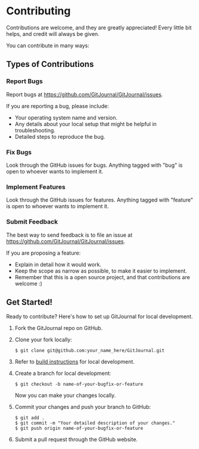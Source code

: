 # Contributing

Contributions are welcome, and they are greatly appreciated\! Every
little bit helps, and credit will always be given.

You can contribute in many ways:

## Types of Contributions

### Report Bugs

Report bugs at <https://github.com/GitJournal/GitJournal/issues>.

If you are reporting a bug, please include:

  - Your operating system name and version.
  - Any details about your local setup that might be helpful in
    troubleshooting.
  - Detailed steps to reproduce the bug.

### Fix Bugs

Look through the GitHub issues for bugs. Anything tagged with "bug" is
open to whoever wants to implement it.

### Implement Features

Look through the GitHub issues for features. Anything tagged with
"feature" is open to whoever wants to implement it.

### Submit Feedback

The best way to send feedback is to file an issue at
<https://github.com/GitJournal/GitJournal/issues>.

If you are proposing a feature:

  - Explain in detail how it would work.
  - Keep the scope as narrow as possible, to make it easier to
    implement.
  - Remember that this is a open source project, and that
    contributions are welcome :)

## Get Started!

Ready to contribute? Here's how to set up GitJournal for local development.

1.  Fork the GitJournal repo on GitHub.

2.  Clone your fork locally:
    
        $ git clone git@github.com:your_name_here/GitJournal.git

3.  Refer to [build instructions](BUILD.md) for local development.

4.  Create a branch for local development:
    
        $ git checkout -b name-of-your-bugfix-or-feature
    
    Now you can make your changes locally.

5.  Commit your changes and push your branch to GitHub:
    
        $ git add .
        $ git commit -m "Your detailed description of your changes."
        $ git push origin name-of-your-bugfix-or-feature

6.  Submit a pull request through the GitHub website.
